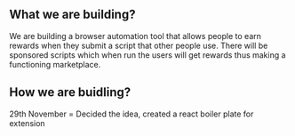 ## What we are building?

We are building a browser automation tool that allows people to earn rewards when they submit a script that other people use. There will be sponsored scripts which when run the users will get rewards thus making a functioning marketplace. 

## How we are buidling? 

29th November = Decided the idea, created a react boiler plate for extension

